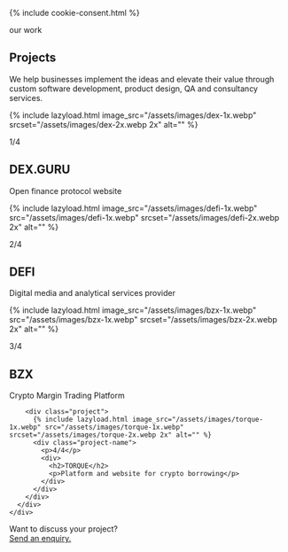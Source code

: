 {% include cookie-consent.html %}
<script src="https://code.jquery.com/jquery-3.5.1.min.js"></script>
<script src="/assets/js/lazysizes.min.js" async=""></script>
<section id="projects">
<div class="projects">
  <div class="container">
    <div class="start-conversation">
        <p class="h2-text">our work</p>
    </div>
    <div class="project-head">
    <div class="project-col-head">
    <h1 class="selected-projects">Projects</h1>
    </div>
    <div class="project-col-head">
    <p>We help businesses implement the ideas and elevate their value through custom software development, product design, QA and consultancy services.</p>
    </div>
    </div>
    <div class="project-cols">
      <div class="project-col">
              <div class="project">
          {% include lazyload.html image_src="/assets/images/dex-1x.webp" srcset="/assets/images/dex-2x.webp 2x" alt="" %}
          <div class="project-name">
            <p>1/4</p>
            <div>
              <h2>DEX.GURU</h2>
              <p>Open finance protocol website</p>
            </div>
          </div>
        </div>
        <div class="project">
          {% include lazyload.html image_src="/assets/images/defi-1x.webp" src="/assets/images/defi-1x.webp" srcset="/assets/images/defi-2x.webp 2x" alt="" %}
          <div class="project-name">
            <p>2/4</p>
            <div>
              <h2>DEFI</h2>
              <p>Digital media and analytical services provider</p>
            </div>
          </div>
        </div>
      </div>
      <div class="project-col">
        <div class="project">
        {% include lazyload.html image_src="/assets/images/bzx-1x.webp" src="/assets/images/bzx-1x.webp" srcset="/assets/images/bzx-2x.webp 2x" alt="" %}
          <div class="project-name">
            <p>3/4</p>
            <div>
              <h2>BZX</h2>
              <p>Crypto Margin Trading Platform</p>
            </div>
          </div>
        </div>

        <div class="project">
          {% include lazyload.html image_src="/assets/images/torque-1x.webp" src="/assets/images/torque-1x.webp" srcset="/assets/images/torque-2x.webp 2x" alt="" %}
          <div class="project-name">
            <p>4/4</p>
            <div>
              <h2>TORQUE</h2>
              <p>Platform and website for crypto borrowing</p>
            </div>
          </div>
        </div>
      </div>
    </div>

  </div>
  </div>

  <div class="project-down">
    <div class="container">
      <div class="project-foot-text">
        <div class="h2-text">Want to discuss your project?</div>
        <a class="mail" href="mailto:info@nordicsoft.ee"
              title="email" aria-label="email">Send an enquiry.</a>
      </div>
    </div>

  </div>
</section>
